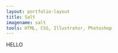 ```yaml
---
layout: portfolio-layout
title: Salt
imagename: salt
tools: HTML, CSS, Illustrator, Photoshop
---
```



HELLO
